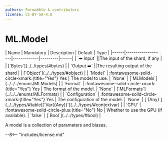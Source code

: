 ```yaml
---
authors: Formabble & contributors
license: CC-BY-SA-4.0
---
```



# ML.Model

<div class="sh-parameters" markdown="1">
| Name | Mandatory | Description | Default | Type |
|------|---------------------|-------------|---------|------|
| `⬅️ Input` ||The input of the shard, if any | | [`Bytes`](../../types/#bytes) |
| `Output ➡️` ||The resulting output of the shard | | [`Object`](../../types/#object) |
| `Model` | :fontawesome-solid-circle-xmark:{title="Yes"} Yes  | The model to use. | `None` | [`MLModels`](../../../enums/MLModels) |
| `Format` | :fontawesome-solid-circle-xmark:{title="Yes"} Yes  | The format of the model. | `None` | [`MLFormats`](../../../enums/MLFormats) |
| `Configuration` | :fontawesome-solid-circle-xmark:{title="Yes"} Yes  | The configuration of the model. | `None` | [`{Any}`](../../types/#table)[`Var({Any})`](../../types/#contextvar) |
| `GPU` | :fontawesome-solid-circle-plus:{title="No"} No  | Whether to use the GPU (if available). | `false` | [`Bool`](../../types/#bool) |

</div>

A model is a collection of parameters and biases.

--8<-- "includes/license.md"

